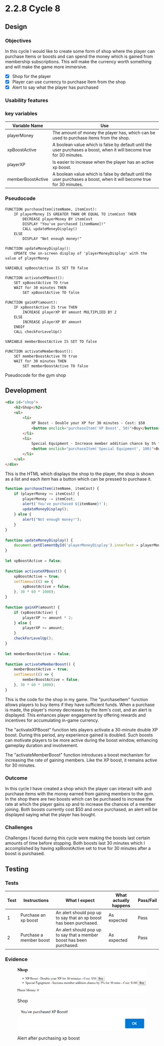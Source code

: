 # 2.2.8 Cycle 8

## Design

### Objectives

In this cycle I would like to create some form of shop where the player can purchase Items or boosts and can spend the money which is gained from membership subscriptions. This will make the currency worth something and will make the game more immersive.

* [x] Shop for the player
* [x] Player can use currency to purchase Item from the shop
* [x] Alert to say what the player has purchased

### Usability features

### key variables

| Variable Name     | Use                                                                                                                  |
| ----------------- | -------------------------------------------------------------------------------------------------------------------- |
| playerMoney       | The amount of money the player has, which can be used to purchase items from the shop.                               |
| xpBoostActive     | A boolean value which is false by default until the user purchases a boost, when it will become true for 30 minutes. |
| playerXP          | Is easier to increase when the player has an active xp boost.                                                        |
| memberBoostActive | A boolean value which is false by default until the user purchases a boost, when it will become true for 30 minutes. |

### Pseudocode

```
FUNCTION purchaseItem(itemName, itemCost):
    IF playerMoney IS GREATER THAN OR EQUAL TO itemCost THEN
        DECREASE playerMoney BY itemCost
        DISPLAY "You've purchased [itemName]!"
        CALL updateMoneyDisplay()
    ELSE
        DISPLAY "Not enough money!"

FUNCTION updateMoneyDisplay():
    UPDATE the on-screen display of 'playerMoneyDisplay' with the value of playerMoney

VARIABLE xpBoostActive IS SET TO false

FUNCTION activateXPBoost():
    SET xpBoostActive TO true
    WAIT for 30 minutes THEN
        SET xpBoostActive TO false

FUNCTION gainXP(amount):
    IF xpBoostActive IS true THEN
        INCREASE playerXP BY amount MULTIPLIED BY 2
    ELSE
        INCREASE playerXP BY amount
    ENDIF
    CALL checkForLevelUp()

VARIABLE memberBoostActive IS SET TO false

FUNCTION activateMemberBoost():
    SET memberBoostActive TO true
    WAIT for 30 minutes THEN
        SET memberBoostActive TO false

```

Pseudocode for the gym shop

## Development

```html
<div id="shop">
    <h2>Shop</h2>
    <ul>
        <li>
            XP Boost - Double your XP for 30 minutes - Cost: $50
            <button onclick="purchaseItem('XP Boost', 50)">Buy</button>
        </li>
        <li>
            Special Equipment - Increase member addition chance by 5% for 30 mins - Cost: $100
            <button onclick="purchaseItem('Special Equipment', 100)">Buy</button>
        </li>
    </ul>
</div>
```

This is the HTML which displays the shop to the player, the shop is shown as a list and each item has a button which can be pressed to purchase it.

```javascript
function purchaseItem(itemName, itemCost) {
    if (playerMoney >= itemCost) {
        playerMoney -= itemCost;
        alert(`You've purchased ${itemName}!`);
        updateMoneyDisplay();
    } else {
        alert("Not enough money!");
    }
}

function updateMoneyDisplay() {
    document.getElementById('playerMoneyDisplay').innerText = playerMoney;
}

let xpBoostActive = false;

function activateXPBoost() {
    xpBoostActive = true;
    setTimeout(() => {
        xpBoostActive = false;
    }, 30 * 60 * 1000);
}

function gainXP(amount) {
    if (xpBoostActive) {
        playerXP += amount * 2;
    } else {
        playerXP += amount;
    }
    checkForLevelUp();
}

let memberBoostActive = false;

function activateMemberBoost() {
    memberBoostActive = true;
    setTimeout(() => {
        memberBoostActive = false;
    }, 30 * 60 * 1000);
}
```

This is the code for the shop in my game. The "purchaseItem" function allows players to buy items if they have sufficient funds. When a purchase is made, the player's money decreases by the item's cost, and an alert is displayed. This enhances player engagement by offering rewards and incentives for accumulating in-game currency.

The "activateXPBoost" function lets players activate a 30-minute double XP boost. During this period, any experience gained is doubled. Such boosts can motivate players to be more active during the boost window, enhancing gameplay duration and involvement.

The "activateMemberBoost" function introduces a boost mechanism for increasing the rate of gaining members. Like the XP boost, it remains active for 30 minutes.

### Outcome

In this cycle I have created a shop which the player can interact with and purchase items with the money earned from gaining members to the gym. In the shop there are two boosts which can be purchased to increase the rate at which the player gains xp and to increase the chances of a member joining. Both boosts currently cost $50 and once purchased, an alert will be displayed saying what the player has bought.

### Challenges

Challenges I faced during this cycle were making the boosts last certain amounts of time before stopping. Both boosts last 30 minutes which I accomplished by having xpBoostActive set to true for 30 minutes after a boost is purchased.

## Testing

### Tests

| Test | Instructions            | What I expect                                                         | What actually happens | Pass/Fail |
| ---- | ----------------------- | --------------------------------------------------------------------- | --------------------- | --------- |
| 1    | Purchase an xp boost    | An alert should pop up to say that an xp boost has been purchased.    | As expected           | Pass      |
| 2    | Purchase a member boost | An alert should pop up to say that a member boost has been purchased. | As expected           | Pass      |

### Evidence

<figure><img src="../.gitbook/assets/image (17).png" alt=""><figcaption><p>Shop</p></figcaption></figure>

<figure><img src="../.gitbook/assets/image (1) (1).png" alt=""><figcaption><p>Alert after purchasing xp boost</p></figcaption></figure>
